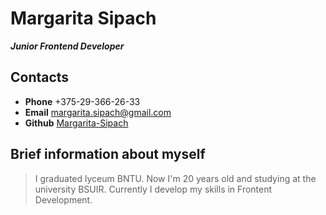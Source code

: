 # Margarita Sipach
***Junior Frontend Developer***
## Contacts
* **Phone** +375-29-366-26-33
* **Email** margarita.sipach@gmail.com
* **Github** [Margarita-Sipach](адрес "https://github.com/Margarita-Sipach")
## Brief information about myself
> I graduated lyceum BNTU. Now I'm 20 years old and studying at the university BSUIR. Currently I develop my skills in Frontent Development.